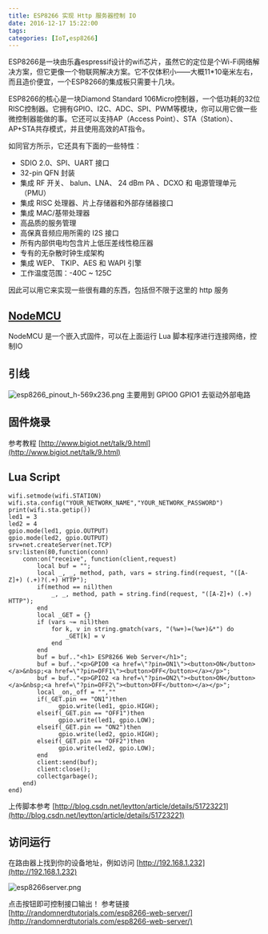 ```yaml
---
title: ESP8266 实现 Http 服务器控制 IO
date: 2016-12-17 15:22:00
tags: 
categories: [IoT,esp8266]
---
```


ESP8266是一块由乐鑫espressif设计的wifi芯片，虽然它的定位是个Wi-Fi网络解决方案，但它更像一个物联网解决方案。它不仅体积小——大概11*10毫米左右，而且造价便宜，一个ESP8266的集成板只需要十几块。

ESP8266的核心是一块Diamond Standard 106Micro控制器，一个低功耗的32位RISC控制器。它拥有GPIO、I2C、ADC、SPI、PWM等模块，你可以用它做一些微控制器能做的事。它还可以支持AP（Access Point）、STA（Station）、AP+STA共存模式，并且使用高效的AT指令。

如同官方所示，它还具有下面的一些特性：
- SDIO 2.0、SPI、UART 接口
- 32-pin QFN 封装
- 集成 RF 开关、 balun、LNA、 24 dBm PA 、DCXO 和 电源管理单元（PMU）
- 集成 RISC 处理器、片上存储器和外部存储器接口
- 集成 MAC/基带处理器
- 高品质的服务管理
- 高保真音频应用所需的 I2S 接口
- 所有内部供电均包含片上低压差线性稳压器
- 专有的无杂散时钟生成架构
- 集成 WEP、 TKIP、AES 和 WAPI 引擎
- 工作温度范围：-40C ~ 125C

因此可以用它来实现一些很有趣的东西，包括但不限于这里的 http 服务

## [NodeMCU](http://nodemcu.com/index_en.html)
NodeMCU 是一个嵌入式固件，可以在上面运行 Lua 脚本程序进行连接网络，控制IO

## 引线
![esp8266_pinout_h-569x236.png][1]
主要用到 GPIO0 GPIO1 去驱动外部电路

## 固件烧录
参考教程 [http://www.bigiot.net/talk/9.html](http://www.bigiot.net/talk/9.html)

## Lua Script
```
wifi.setmode(wifi.STATION)
wifi.sta.config("YOUR_NETWORK_NAME","YOUR_NETWORK_PASSWORD")
print(wifi.sta.getip())
led1 = 3
led2 = 4
gpio.mode(led1, gpio.OUTPUT)
gpio.mode(led2, gpio.OUTPUT)
srv=net.createServer(net.TCP)
srv:listen(80,function(conn)
    conn:on("receive", function(client,request)
        local buf = "";
        local _, _, method, path, vars = string.find(request, "([A-Z]+) (.+)?(.+) HTTP");
        if(method == nil)then
            _, _, method, path = string.find(request, "([A-Z]+) (.+) HTTP");
        end
        local _GET = {}
        if (vars ~= nil)then
            for k, v in string.gmatch(vars, "(%w+)=(%w+)&*") do
                _GET[k] = v
            end
        end
        buf = buf.."<h1> ESP8266 Web Server</h1>";
        buf = buf.."<p>GPIO0 <a href=\"?pin=ON1\"><button>ON</button></a>&nbsp;<a href=\"?pin=OFF1\"><button>OFF</button></a></p>";
        buf = buf.."<p>GPIO2 <a href=\"?pin=ON2\"><button>ON</button></a>&nbsp;<a href=\"?pin=OFF2\"><button>OFF</button></a></p>";
        local _on,_off = "",""
        if(_GET.pin == "ON1")then
              gpio.write(led1, gpio.HIGH);
        elseif(_GET.pin == "OFF1")then
              gpio.write(led1, gpio.LOW);
        elseif(_GET.pin == "ON2")then
              gpio.write(led2, gpio.HIGH);
        elseif(_GET.pin == "OFF2")then
              gpio.write(led2, gpio.LOW);
        end
        client:send(buf);
        client:close();
        collectgarbage();
    end)
end)

```
上传脚本参考 [http://blog.csdn.net/leytton/article/details/51723221](http://blog.csdn.net/leytton/article/details/51723221)
## 访问运行
在路由器上找到你的设备地址，例如访问 [http://192.168.1.232](http://192.168.1.232)

![esp8266server.png][2]

点击按钮即可控制接口输出！
参考链接 [http://randomnerdtutorials.com/esp8266-web-server/](http://randomnerdtutorials.com/esp8266-web-server/)


  [1]: http://applehater.cn/usr/uploads/2016/12/1019045546.png
  [2]: http://applehater.cn/usr/uploads/2016/12/816835657.png